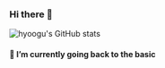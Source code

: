 ### Hi there 👋

![hyoogu's GitHub stats](https://github-readme-stats.vercel.app/api?username=hyoogu&show_icons=true&theme=dark&count_private=true&show_icons=true)

#### 🌱 I’m currently going back to the basic
